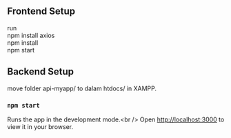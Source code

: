 ## Frontend Setup

run<br />
npm install axios<br />
npm install<br />
npm start<br />

## Backend Setup

move folder api-myapp/ to dalam htdocs/ in XAMPP.

### `npm start`

Runs the app in the development mode.\<br />
Open [http://localhost:3000](http://localhost:3000) to view it in your browser.

